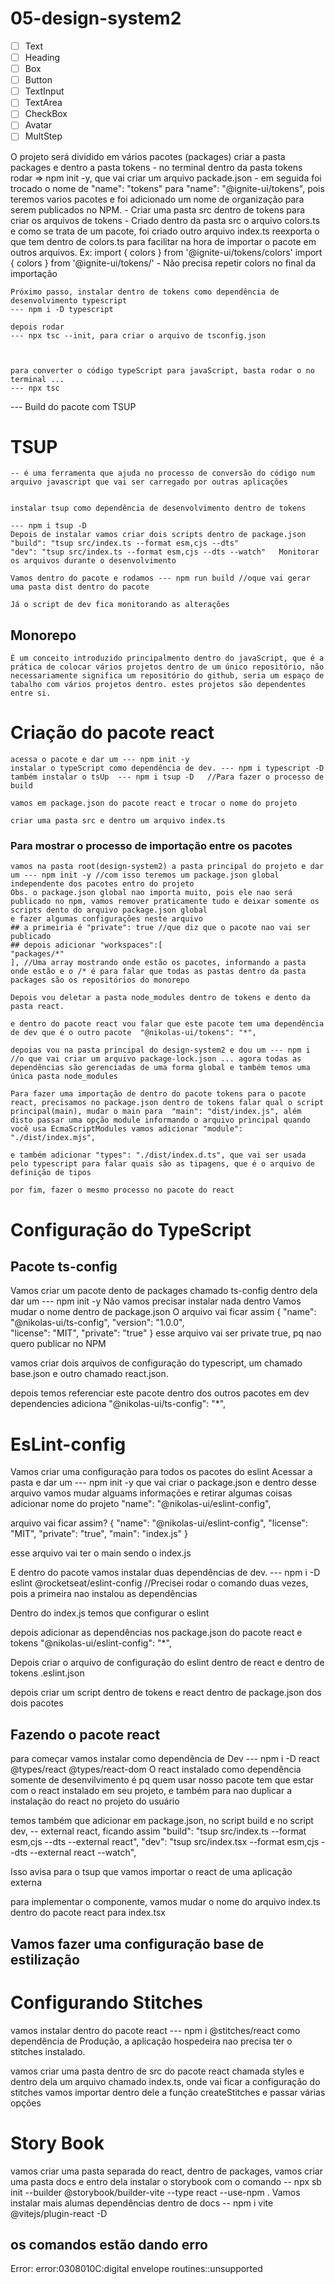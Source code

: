 # 05-design-system2
 
- [ ] Text
- [ ] Heading
- [ ] Box
- [ ] Button
- [ ] TextInput
- [ ] TextArea
- [ ] CheckBox
- [ ] Avatar
- [ ] MultStep

O projeto será dividido em vários pacotes (packages)
 criar a pasta packages e dentro a pasta tokens
    - no terminal dentro da pasta tokens rodar =>  npm init -y, que vai criar um arquivo packade.json
    - em seguida foi trocado o nome de "name": "tokens" para "name": "@ignite-ui/tokens", pois teremos varios pacotes e foi adicionado um nome de organização para serem publicados no NPM.
    - Criar uma pasta src dentro de tokens para criar os arquivos de tokens 
    - Criado dentro da pasta src o arquivo colors.ts e como se trata de um pacote, foi criado outro arquivo
    index.ts reexporta o que tem dentro de colors.ts para facilitar na hora de importar o pacote em outros arquivos.
    Ex: import { colors } from '@ignite-ui/tokens/colors'
        import { colors } from '@ignite-ui/tokens/'
        - Não precisa repetir colors no final da importação


    Próximo passo, instalar dentro de tokens como dependência de desenvolvimento typescript
    --- npm i -D typescript

    depois rodar 
    --- npx tsc --init, para criar o arquivo de tsconfig.json
    


    para converter o código typeScript para javaScript, basta rodar o no terminal ...
    --- npx tsc


--- Build do pacote com TSUP
# TSUP 
    -- é uma ferramenta que ajuda no processo de conversão do código num arquivo javascript que vai ser carregado por outras aplicações 
    

    instalar tsup como dependência de desenvolvimento dentro de tokens

    --- npm i tsup -D
    Depois de instalar vamos criar dois scripts dentro de package.json
    "build": "tsup src/index.ts --format esm,cjs --dts"
    "dev": "tsup src/index.ts --format esm,cjs --dts --watch"   Monitorar os arquivos durante o desenvolvimento 

    Vamos dentro do pacote e rodamos --- npm run build //oque vai gerar uma pasta dist dentro do pacote

    Já o script de dev fica monitorando as alterações 


## Monorepo
    É um conceito introduzido principalmento dentro do javaScript, que é a prática de colocar vários projetos dentro de um único repositório, não necessariamente significa um repositório do github, seria um espaço de tabalho com vários projetos dentro. estes projetos são dependentes entre si. 


# Criação do pacote react
    acessa o pacote e dar um --- npm init -y
    instalar o typeScript como dependência de dev. --- npm i typescript -D
    também instalar o tsUp  --- npm i tsup -D   //Para fazer o processo de build

    vamos em package.json do pacote react e trocar o nome do projeto

    criar uma pasta src e dentro um arquivo index.ts

### Para mostrar o processo de importação entre os pacotes 
    vamos na pasta root(design-system2) a pasta principal do projeto e dar um --- npm init -y //com isso teremos um package.json global independente dos pacotes entro do projeto
    Obs. o package.json global nao importa muito, pois ele nao será publicado no npm, vamos remover praticamente tudo e deixar somente os scripts dento do arquivo package.json global
    e fazer algumas configurações neste arquivo 
    ## a primeiria é "private": true //que diz que o pacote nao vai ser publicado
    ## depois adicionar "workspaces":[
    "packages/*"
    ], //Uma array mostrando onde estão os pacotes, informando a pasta onde estão e o /* é para falar que todas as pastas dentro da pasta packages são os repositórios do monorepo

    Depois vou deletar a pasta node_modules dentro de tokens e dento da pasta react.

    e dentro do pacote react vou falar que este pacote tem uma dependência de dev que é o outro pacote  "@nikolas-ui/tokens": "*",

    depoias vou na pasta principal do design-system2 e dou um --- npm i //o que vai criar um arquivo package-lock.json ... agora todas as dependências são gerenciadas de uma forma global e também temos uma única pasta node_modules 

    Para fazer uma importação de dentro do pacote tokens para o pacote react, precisamos no package.json dentro de tokens falar qual o script principal(main), mudar o main para  "main": "dist/index.js", além disto passar uma opção module informando o arquivo principal quando você usa EcmaScriptModules vamos adicionar "module": "./dist/index.mjs",

    e também adicionar "types": "./dist/index.d.ts", que vai ser usada pelo typescript para falar quais são as tipagens, que é o arquivo de definição de tipos

    por fim, fazer o mesmo processo no pacote do react

# Configuração do TypeScript
## Pacote ts-config
Vamos criar um pacote dento de packages chamado ts-config
dentro dela dar um --- npm init -y 
Não vamos precisar instalar nada dentro
Vamos mudar o nome dentro de package.json
O arquivo vai ficar assim 
{
  "name": "@nikolas-ui/ts-config",
  "version": "1.0.0",  
  "license": "MIT",
  "private": "true"
}
esse arquivo vai ser private true, pq nao quero publicar no NPM 

vamos criar dois arquivos de configuração do typescript, um chamado base.json e outro chamado react.json.


depois temos referenciar este pacote dentro dos outros pacotes em dev dependencies adiciona
"@nikolas-ui/ts-config": "*",


# EsLint-config

Vamos criar uma configuração para todos os pacotes do eslint
Acessar a pasta e dar um --- npm init -y que vai criar o package.json e dentro desse arquivo vamos mudar alguams informações
e retirar algumas coisas
adicionar nome do projeto "name": "@nikolas-ui/eslint-config",

arquivo vai ficar assim?
{
  "name": "@nikolas-ui/eslint-config",
  "license": "MIT",
  "private": "true",
  "main": "index.js"
}

esse arquivo vai ter o main sendo o index.js

E dentro do pacote vamos instalar duas dependências de dev.
--- npm i -D eslint @rocketseat/eslint-config  //Precisei rodar o comando duas vezes, pois a primeira nao instalou as dependências

Dentro do index.js temos que configurar o eslint

depois adicionar as dependências nos package.json do pacote react e tokens     "@nikolas-ui/eslint-config": "*",

Depois criar o arquivo de configuração do eslint dentro de react e dentro de tokens .eslint.json

depois criar um script dentro de tokens e react dentro de package.json dos dois pacotes

## Fazendo o pacote react 
para começar vamos instalar como dependência de Dev --- npm i -D react @types/react @types/react-dom
O react instalado como dependência somente de desenvilvimento é pq quem usar nosso pacote tem que estar com o react instalado em seu projeto, e também para nao duplicar a instalação do react no projeto do usuário


temos também que adicionar em package.json, no script build e no script dev, -- external react, ficando assim 
"build": "tsup src/index.ts --format esm,cjs --dts --external react",
"dev": "tsup src/index.tsx --format esm,cjs --dts --external react --watch",

Isso avisa para o tsup que vamos importar o react de uma aplicação externa


para implementar o componente, vamos mudar o nome do arquivo index.ts dentro do pacote react para index.tsx


## Vamos fazer uma configuração base de estilização 
# Configurando Stitches

vamos instalar dentro do pacote react --- npm i @stitches/react como dependência de Produção, a aplicação hospedeira nao precisa ter o stitches instalado.

vamos criar uma pasta dentro de src do pacote react chamada styles e dentro dela um arquivo chamado index.ts, onde vai ficar a configuração do stitches 
vamos importar dentro dele a função createStitches e passar várias opções


# Story Book

vamos criar uma pasta separada do react, dentro de packages, vamos criar uma pasta docs e entro dela instalar o storybook
com o comando -- npx sb init --builder @storybook/builder-vite --type react --use-npm .
Vamos instalar mais alumas dependências dentro de docs -- npm i vite @vitejs/plugin-react -D

## os comandos estão dando erro
Error: error:0308010C:digital envelope routines::unsupported
